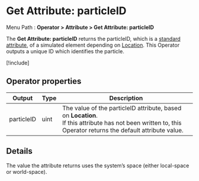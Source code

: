 # Get Attribute: particleID

Menu Path : **Operator > Attribute > Get Attribute: particleID**

The **Get Attribute: particleID** returns the particleID, which is a [standard attribute](Reference-Attributes.md), of a simulated element depending on [Location](Attributes.md#attribute-locations). This Operator outputs a unique ID which identifies the particle.

[!include[](Snippets/Operator-GetAttributeOperatorSettings.md)]

## Operator properties

| **Output** | **Type** | **Description**                                              |
| ---------- | -------- | ------------------------------------------------------------ |
| particleID | uint     | The value of the particleID attribute, based on **Location**.<br/>If this attribute has not been written to, this Operator returns the default attribute value. |

## Details

The value the attribute returns uses the system’s space (either local-space or world-space).
